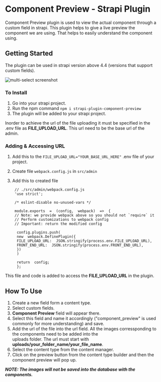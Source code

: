 # Component Preview - Strapi Plugin

Component Preview plugin is used to view the actual component through a custom field in strapi. This plugin helps to give a live preview the component we are using. That helps to easily understand the component using.

## Getting Started

The plugin can be used in strapi version above 4.4 (versions that support custom fields).

![multi-select screenshot](./screenshots/plugin-component-ss-1.png)

### To Install

1. Go into your strapi project.
2. Run the npm command ```npm i strapi-plugin-component-preview```
3. The plugin will be added to your strapi project.

Inorder to achieve the url of the file uploading it must be specified in the .env file as **FILE_UPLOAD_URL**. This url need to be the base url of the admin.

### Adding & Accessing URL

1. Add this to the ```FILE_UPLOAD_URL="YOUR_BASE_URL_HERE"``` .env file of your project.
2. Create file ```webpack.config.js``` in  ```src/admin```
3. Add this to created file

        // ./src/admin/webpack.config.js
        'use strict';
        
        /* eslint-disable no-unused-vars */
        
        module.exports  =  (config,  webpack)  =>  {
        // Note: we provide webpack above so you should not `require` it
        // Perform customizations to webpack config
        // Important: return the modified config
        
         config.plugins.push(
         new  webpack.DefinePlugin({
         FILE_UPLOAD_URL:  JSON.stringify(process.env.FILE_UPLOAD_URL), 
         FRONT_END_URL:  JSON.stringify(process.env.FRONT_END_URL),
         })
         )
         
         return  config;
         };  

This file and code is added to access the **FILE_UPLOAD_URL** in the plugin.

## How To Use

   1. Create a new field form a content type.
   2. Select custom fields.
   3.  **Component Preview** field will appear there.
   4. Select this field and name it accordingly ("component_preview" is used commonly for more understanding) and save.
   5. Add the url of the file into the url field. All the images corressponding to the components need to be added into the      
       uploads folder. The url must start with **uploads/your_folder_name/your_file_name**.
   6. Select the content type from the content manager.
   7. Click on the preview button from the content type builder and then the component preview will pop up.

***NOTE: The images will not be saved into the database with the components.***
